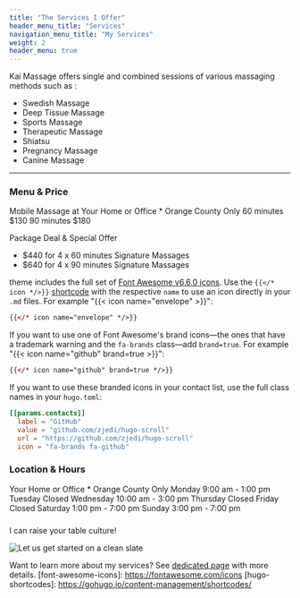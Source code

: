 ```yaml
---
title: "The Services I Offer"
header_menu_title: "Services"
navigation_menu_title: "My Services"
weight: 2
header_menu: true
---
```


Kai Massage offers single and combined sessions of various massaging methods such as :

- Swedish Massage
- Deep Tissue Massage
- Sports Massage
- Therapeutic Massage
- Shiatsu
- Pregnancy Massage
- Canine Massage





---

### Menu & Price

Mobile Massage at Your Home or Office * Orange County Only
  60 minutes $130
  90 minutes $180

Package Deal & Special Offer
* $440 for 4 x 60 minutes Signature Massages
* $640 for 4 x 90 minutes Signature Massages




 theme includes the full set of [Font Awesome v6.6.0 icons](https://fontawesome.com/icons). Use the `{{</* icon */>}}` [shortcode](https://gohugo.io/content-management/shortcodes/) with the respective `name` to use an icon directly in your `.md` files. For example "{{< icon name="envelope" >}}":

```html
{{</* icon name="envelope" */>}}
```

If you want to use one of Font Awesome's brand icons—the ones that have a trademark warning and the `fa-brands` class—add `brand=true`. For example "{{< icon name="github" brand=true >}}":

```html
{{</* icon name="github" brand=true */>}}
```
If you want to use these branded icons in your contact list, use the full class names in your `hugo.toml`:

```toml
[[params.contacts]]
  label = "GitHub"
  value = "github.com/zjedi/hugo-scroll"
  url = "https://github.com/zjedi/hugo-scroll"
  icon = "fa-brands fa-github"
```

### Location & Hours
Your Home or Office * Orange County Only
Monday      9:00 am - 1:00 pm
Tuesday     Closed
Wednesday   10:00 am - 3:00 pm
Thursday    Closed
Friday      Closed
Saturday    1:00 pm - 7:00 pm
Sunday      3:00 pm - 7:00 pm

### 

I can raise your table culture!

![Let us get started on a clean slate](images/bg_header_0005.jpg)

Want to learn more about my services? See [dedicated page](services) with more details.
[font-awesome-icons]: https://fontawesome.com/icons
[hugo-shortcodes]: https://gohugo.io/content-management/shortcodes/
